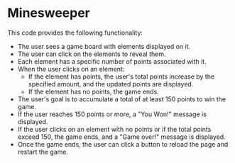 # Minesweeper

This code provides the following functionality:

- The user sees a game board with elements displayed on it.
- The user can click on the elements to reveal them.
- Each element has a specific number of points associated with it.
- When the user clicks on an element:
  - If the element has points, the user's total points increase by the specified amount, and the updated points are displayed.
  - If the element has no points, the game ends.
- The user's goal is to accumulate a total of at least 150 points to win the game.
- If the user reaches 150 points or more, a "You Won!" message is displayed.
- If the user clicks on an element with no points or if the total points exceed 150, the game ends, and a "Game over!" message is displayed.
- Once the game ends, the user can click a button to reload the page and restart the game.

